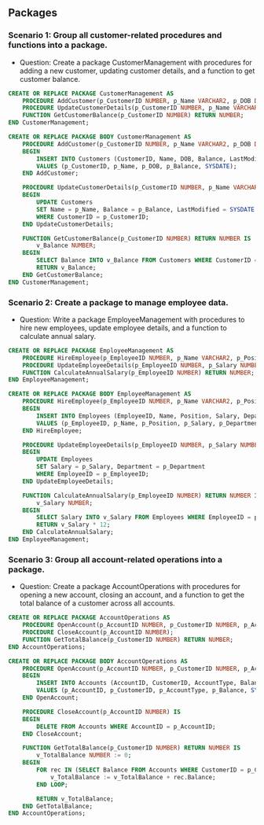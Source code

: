 ## Packages

### Scenario 1: Group all customer-related procedures and functions into a package.
- Question: Create a package CustomerManagement with procedures for adding a new customer, updating customer details, and a function to get customer balance.
```sql
CREATE OR REPLACE PACKAGE CustomerManagement AS
    PROCEDURE AddCustomer(p_CustomerID NUMBER, p_Name VARCHAR2, p_DOB DATE, p_Balance NUMBER);
    PROCEDURE UpdateCustomerDetails(p_CustomerID NUMBER, p_Name VARCHAR2, p_Balance NUMBER);
    FUNCTION GetCustomerBalance(p_CustomerID NUMBER) RETURN NUMBER;
END CustomerManagement;

CREATE OR REPLACE PACKAGE BODY CustomerManagement AS
    PROCEDURE AddCustomer(p_CustomerID NUMBER, p_Name VARCHAR2, p_DOB DATE, p_Balance NUMBER) IS
    BEGIN
        INSERT INTO Customers (CustomerID, Name, DOB, Balance, LastModified)
        VALUES (p_CustomerID, p_Name, p_DOB, p_Balance, SYSDATE);
    END AddCustomer;

    PROCEDURE UpdateCustomerDetails(p_CustomerID NUMBER, p_Name VARCHAR2, p_Balance NUMBER) IS
    BEGIN
        UPDATE Customers
        SET Name = p_Name, Balance = p_Balance, LastModified = SYSDATE
        WHERE CustomerID = p_CustomerID;
    END UpdateCustomerDetails;

    FUNCTION GetCustomerBalance(p_CustomerID NUMBER) RETURN NUMBER IS
        v_Balance NUMBER;
    BEGIN
        SELECT Balance INTO v_Balance FROM Customers WHERE CustomerID = p_CustomerID;
        RETURN v_Balance;
    END GetCustomerBalance;
END CustomerManagement;
```
### Scenario 2: Create a package to manage employee data.
- Question: Write a package EmployeeManagement with procedures to hire new employees, update employee details, and a function to calculate annual salary.
```sql
CREATE OR REPLACE PACKAGE EmployeeManagement AS
    PROCEDURE HireEmployee(p_EmployeeID NUMBER, p_Name VARCHAR2, p_Position VARCHAR2, p_Salary NUMBER, p_Department VARCHAR2);
    PROCEDURE UpdateEmployeeDetails(p_EmployeeID NUMBER, p_Salary NUMBER, p_Department VARCHAR2);
    FUNCTION CalculateAnnualSalary(p_EmployeeID NUMBER) RETURN NUMBER;
END EmployeeManagement;

CREATE OR REPLACE PACKAGE BODY EmployeeManagement AS
    PROCEDURE HireEmployee(p_EmployeeID NUMBER, p_Name VARCHAR2, p_Position VARCHAR2, p_Salary NUMBER, p_Department VARCHAR2) IS
    BEGIN
        INSERT INTO Employees (EmployeeID, Name, Position, Salary, Department, HireDate)
        VALUES (p_EmployeeID, p_Name, p_Position, p_Salary, p_Department, SYSDATE);
    END HireEmployee;

    PROCEDURE UpdateEmployeeDetails(p_EmployeeID NUMBER, p_Salary NUMBER, p_Department VARCHAR2) IS
    BEGIN
        UPDATE Employees
        SET Salary = p_Salary, Department = p_Department
        WHERE EmployeeID = p_EmployeeID;
    END UpdateEmployeeDetails;

    FUNCTION CalculateAnnualSalary(p_EmployeeID NUMBER) RETURN NUMBER IS
        v_Salary NUMBER;
    BEGIN
        SELECT Salary INTO v_Salary FROM Employees WHERE EmployeeID = p_EmployeeID;
        RETURN v_Salary * 12;
    END CalculateAnnualSalary;
END EmployeeManagement;
```
### Scenario 3: Group all account-related operations into a package.
- Question: Create a package AccountOperations with procedures for opening a new account, closing an account, and a function to get the total balance of a customer across all accounts.
```sql
CREATE OR REPLACE PACKAGE AccountOperations AS
    PROCEDURE OpenAccount(p_AccountID NUMBER, p_CustomerID NUMBER, p_AccountType VARCHAR2, p_Balance NUMBER);
    PROCEDURE CloseAccount(p_AccountID NUMBER);
    FUNCTION GetTotalBalance(p_CustomerID NUMBER) RETURN NUMBER;
END AccountOperations;

CREATE OR REPLACE PACKAGE BODY AccountOperations AS
    PROCEDURE OpenAccount(p_AccountID NUMBER, p_CustomerID NUMBER, p_AccountType VARCHAR2, p_Balance NUMBER) IS
    BEGIN
        INSERT INTO Accounts (AccountID, CustomerID, AccountType, Balance, LastModified)
        VALUES (p_AccountID, p_CustomerID, p_AccountType, p_Balance, SYSDATE);
    END OpenAccount;

    PROCEDURE CloseAccount(p_AccountID NUMBER) IS
    BEGIN
        DELETE FROM Accounts WHERE AccountID = p_AccountID;
    END CloseAccount;

    FUNCTION GetTotalBalance(p_CustomerID NUMBER) RETURN NUMBER IS
        v_TotalBalance NUMBER := 0;
    BEGIN
        FOR rec IN (SELECT Balance FROM Accounts WHERE CustomerID = p_CustomerID) LOOP
            v_TotalBalance := v_TotalBalance + rec.Balance;
        END LOOP;

        RETURN v_TotalBalance;
    END GetTotalBalance;
END AccountOperations;
```
